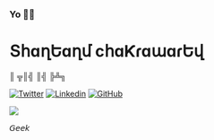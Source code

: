 ### Yo 🐱‍👤

# ՏհɑղԵɑղմ ϲհɑƘɾɑաɑɾԵվ



║ ╦║╣ ║╣ ╠╩╗

                                 

[![Twitter](https://img.shields.io/badge/-Twitter-222222?style=flat-square&logo=twitter&logoColor=white&link=https://twitter.com/shantanuuchak/)](https://twitter.com/shantanuuchak/)
[![Linkedin](https://img.shields.io/badge/-LinkedIn-222222?style=flat-square&logo=Linkedin&logoColor=white&link=https://www.linkedin.com/in/shantanuuchak/)](https://www.linkedin.com/in/shantanuuchak/)
[![GitHub](https://img.shields.io/github/followers/shantanuuchak?label=follow&style=social)](https://github.com/shantanuuchak)

<img src="https://github-readme-stats.vercel.app/api/top-langs/?username=shantanuuchak&layout=compact&hide=html" />

𝘎𝘦𝘦𝘬
